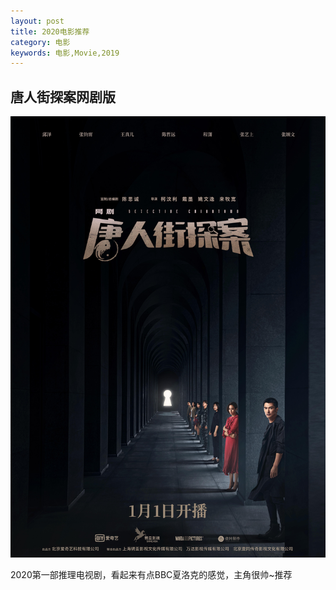 ```yaml
---
layout: post
title: 2020电影推荐
category: 电影
keywords: 电影,Movie,2019
---
```


## 唐人街探案网剧版

![cover](https://raw.githubusercontent.com/NeroLiang19/NeroLiang19.github.io/master/_src/Movies/2020-01/202001101.jpg)

2020第一部推理电视剧，看起来有点BBC夏洛克的感觉，主角很帅~推荐


